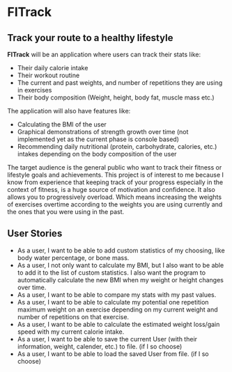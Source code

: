 # FITrack
## Track your route to a healthy lifestyle

**FITrack** will be an application where users can track their stats like:
- Their daily calorie intake
- Their workout routine
- The current and past weights, and number of repetitions they are using in exercises 
- Their body composition (Weight, height, body fat, muscle mass etc.)

The application will also have features like:
- Calculating the BMI of the user
- Graphical demonstrations of strength growth over time (not implemented yet as the current phase is console based)
- Recommending daily nutritional (protein, carbohydrate, calories, etc.) 
intakes depending on the body composition of the user

The target audience is the general public who want to track their fitness or lifestyle goals and achievements.
This project is of interest to me because I know from experience that keeping track of your progress especially in 
the context of fitness, is a huge source of motivation and confidence. It also allows you to progressively overload.
Which means increasing the weights of exercises overtime according to the weights you are using currently and the ones
that you were using in the past.

## User Stories

- As a user, I want to be able to add custom statistics of my choosing, like body water percentage, or bone mass.
- As a user, I not only want to calculate my BMI, but I also want to be able to add it to the list of custom statistics.
I also want the program to automatically calculate the new BMI when my weight or height changes over time.
- As a user, I want to be able to compare my stats with my past values.
- As a user, I want to be able to calculate my potential one repetition maximum weight on an exercise depending on my
current weight and number of repetitions on that exercise.
- As a user, I want to be able to calculate the estimated weight loss/gain speed with my current calorie intake.
- As a user, I want to be able to save the current User (with their information, weight, calender, etc.) to file.
  (if I so choose)
- As a user, I want to be able to load the saved User from file.
  (if I so choose)
